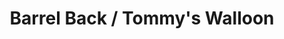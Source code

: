 ---
title: "Barrel Back / Tommy's Walloon"
url: /walloon-lake/barrel-back-tommys-walloon/
shop: boat
---